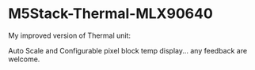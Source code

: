 # M5Stack-Thermal-MLX90640
My improved version of Thermal unit:

Auto Scale and Configurable pixel block temp display...
any feedback are welcome.
